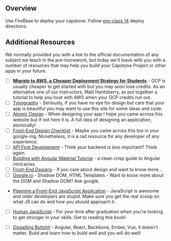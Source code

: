 

## Overview

Use FireBase to deploy your capstone. Follow [pre-class 14](./deployFireBase.md)  deploy directions.

## Additional Resources

We normally provided you with a link to the official documentation of any subject we teach in the pre-homework, but today we'll leave with you with a number of resources that may help you build your Capstone Project or other apps in your future.


- [ ] **[Migrate to AWS, a Cheaper Deployment Strategy for Students](https://www.notion.so/Connect-MySQL-workbench-to-AWS-RDS-Free-tier-a95068f5d6b84383ac0af2fd7bfe15f6)** - GCP is usually cheaper to get started with but you may soon lose credits. As an alternative one of our instructors, Matt Huntsberry, as put together a tutorial to help you host with AWS when your GCP credits run out.
- [ ] [Typography](https://femmebot.github.io/google-type/) - Seriously, if you have no eye for design but care that your app is beautiful you may want to use this site for some ideas and code.
- [ ] [Atomic Design](https://bradfrost.com/blog/post/atomic-web-design/) - When designing your app I hope you came across this website but if not here it is. A full idea of designing an application, atomically!
- [ ] [Front-End Design Checklist](https://codeburst.io/the-front-end-design-checklist-4dd15828fad) - Maybe you came across this too in your google-ing. Nonetheless, it is a rad resource for any developer of any experience.
- [ ] [API First Development](https://konghq.com/blog/three-ways-api-first-development-is-the-future-of-web) - Think your backend is less important? Think again.
- [ ] [Building with Angular Material Tutorial](https://auth0.com/blog/creating-beautiful-apps-with-angular-material/) - a clean crisp guide to Angular intricacies.
- [ ] [Front-End Designs](https://www.toptal.com/front-end/front-end-design-principles) - If you care about design and want to know more...
- [ ] [Google.io](https://auth0.com/blog/creating-beautiful-apps-with-angular-material/) - Shadow DOM, HTML Templates - Want to know more about the DOM and Shadow DOM? Ask google.
- [Planning a Front-End JavaScript Application](https://www.telerik.com/blogs/planning-front-end-javascript-application) - JavaScript is awesome and older developers are stupid. Make sure you get the real scoop on what JS can do and how you should approach it.
- [ ] [Human JavaScript](http://read.humanjavascript.com/ch00-foreword.html) - For your time after graduation when you're looking to get stronger in your skills. Get to reading this book!
- [ ] [Dispelling Bullshit](http://pragmatic-backbone.com/overview-and-bullshit-dispelling) - Angular, React, Backbone, Ember, Vue, it doesn't matter. Build and learn how to build well and you will do well!


